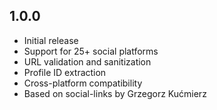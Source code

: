 ## 1.0.0

* Initial release
* Support for 25+ social platforms
* URL validation and sanitization
* Profile ID extraction
* Cross-platform compatibility
* Based on social-links by Grzegorz Kućmierz
